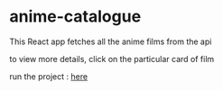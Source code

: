 # anime-catalogue

This React app fetches all the anime films from the api

to view more details, click on the particular card of film

run the project : [here](https://codesandbox.io/s/github/iamsachin619/anime-catalogue)
